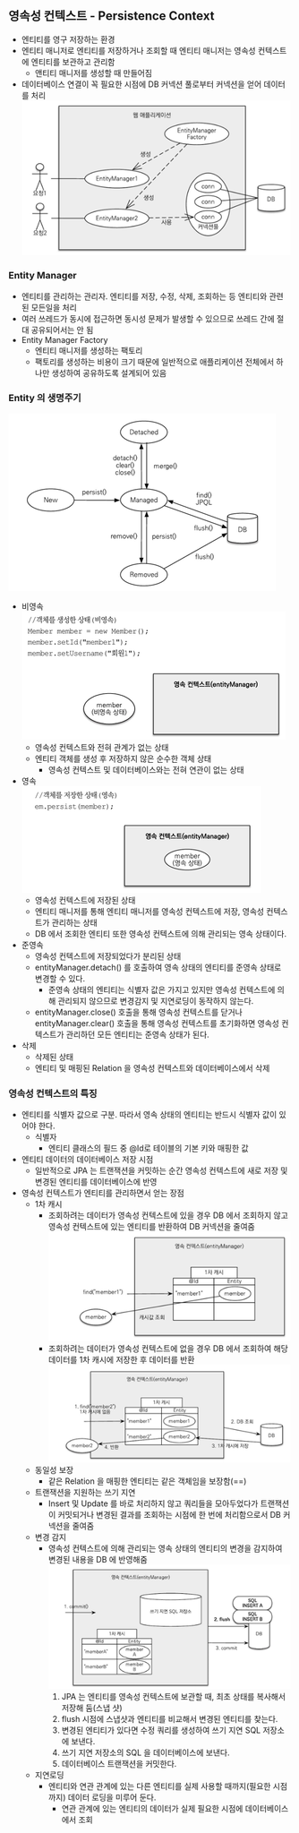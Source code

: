 ## 영속성 컨텍스트 - Persistence Context
- 엔티티를 영구 저장하는 환경
- 엔티티 매니저로 엔티티를 저장하거나 조회할 때 엔티티 매니저는 영속성 컨텍스트에 엔티티를 보관하고 관리함
  - 앤티티 매니저를 생성할 때 만들어짐
- 데이터베이스 연결이 꼭 필요한 시점에 DB 커넥션 풀로부터 커넥션을 얻어 데이터를 처리  
  ![img.png](img/app.png)

### Entity Manager
- 엔티티를 관리하는 관리자. 엔티티를 저장, 수정, 삭제, 조회하는 등 엔티티와 관련된 모든일을 처리
- 여러 쓰레드가 동시에 접근하면 동시성 문제가 발생할 수 있으므로 쓰레드 간에 절대 공유되어서는 안 됨
- Entity Manager Factory
  - 엔티티 매니저를 생성하는 팩토리
  - 팩토리를 생성하는 비용이 크기 때문에 일반적으로 애플리케이션 전체에서 하나만 생성하여 공유하도록 설계되어 있음  

### Entity 의 생명주기
![img.png](img/entity-lifecycle.png)  
- 비영속  
  ![img_1.png](img/transient.png)  
  - 영속성 컨텍스트와 전혀 관계가 없는 상태
  - 엔티티 객체를 생성 후 저장하지 않은 순수한 객체 상태
    - 영속성 컨텍스트 및 데이터베이스와는 전혀 연관이 없는 상태
- 영속  
  ![img.png](img/managed.png)  
  - 영속성 컨텍스트에 저장된 상태
  - 엔티티 매니저를 통해 엔티티 매니저를 영속성 컨텍스트에 저장, 영속성 컨텍스트가 관리하는 상태
  - DB 에서 조회한 엔티티 또한 영속성 컨텍스트에 의해 관리되는 영속 상태이다.
- 준영속
  - 영속성 컨텍스트에 저장되었다가 분리된 상태
  - entityManager.detach() 를 호출하여 영속 상태의 엔티티를 준영속 상태로 변경할 수 있다.
    - 준영속 상태의 엔티티는 식별자 값은 가지고 있지만 영속성 컨텍스트에 의해 관리되지 않으므로 변경감지 및 지연로딩이 동작하지 않는다.
  - entityManager.close() 호출을 통해 영속성 컨텍스트를 닫거나 entityManager.clear() 호출을 통해 영속성 컨텍스트를 초기화하면
  영속성 컨텍스트가 관리하던 모든 엔티티는 준영속 상태가 된다.
- 삭제
  - 삭제된 상태
  - 엔티티 및 매핑된 Relation 을 영속성 컨텍스트와 데이터베이스에서 삭제

### 영속성 컨텍스트의 특징
- 엔티티를 식별자 값으로 구분. 따라서 영속 상태의 엔티티는 반드시 식별자 값이 있어야 한다.
  - 식별자
    - 엔티티 클래스의 필드 중 @Id로 테이블의 기본 키와 매핑한 값
- 엔티티 데이터의 데이터베이스 저장 시점
  - 일반적으로 JPA 는 트랜잭션을 커밋하는 순간 영속성 컨텍스트에 새로 저장 및 변경된 엔티티를 데이터베이스에 반영
- 영속성 컨텍스트가 엔티티를 관리하면서 얻는 장점
  - 1차 캐시
    - 조회하려는 데이터가 영속성 컨텍스트에 있을 경우 DB 에서 조회하지 않고 영속성 컨텍스트에 있는 엔티티를 반환하여 DB 커넥션을 줄여줌  
      ![img.png](img/cache.png)  
    - 조회하려는 데이터가 영속성 컨텍스트에 없을 경우 DB 에서 조회하여 해당 데이터를 1차 캐시에 저장한 후 데이터를 반환  
      ![img.png](img/noneCache.png)
  - 동일성 보장
    - 같은 Relation 을 매핑한 엔티티는 같은 객체임을 보장함(==)
  - 트랜잭션을 지원하는 쓰기 지연
    - Insert 및 Update 를 바로 처리하지 않고 쿼리들을 모아두었다가 트랜잭션이 커밋되거나 변경된 결과를 조회하는 시점에 한 번에 처리함으로서 DB 커넥션을 줄여줌
  - 변경 감지
    - 영속성 컨텍스트에 의해 관리되는 영속 상태의 엔티티의 변경을 감지하여 변경된 내용을 DB 에 반영해줌  
      ![img.png](dirty-checking.png)  
      1. JPA 는 엔티티를 영속성 컨텍스트에 보관할 때, 최초 상태를 복사해서 저장해 둠(스냅 샷)
      2. flush 시점에 스냅샷과 엔티티를 비교해서 변경된 엔티티를 찾는다.
      3. 변경된 엔티티가 있다면 수정 쿼리를 생성하여 쓰기 지연 SQL 저장소에 보낸다.
      4. 쓰기 지연 저장소의 SQL 을 데이터베이스에 보낸다.
      5. 데이터베이스 트랜잭션을 커밋한다.
  - 지연로딩
    - 엔티티와 연관 관계에 있는 다른 엔티티를 실제 사용할 때까지(필요한 시점까지) 데이터 로딩을 미루어 둔다.
      - 연관 관계에 있는 엔티티의 데이터가 실제 필요한 시점에 데이터베이스에서 조회